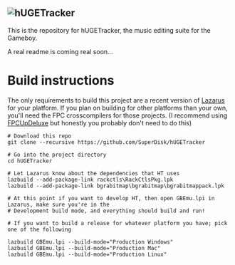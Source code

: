 ![hUGETracker](https://nickfa.ro/images/HUGELogo.gif)
---

This is the repository for hUGETracker, the music editing suite for the Gameboy.

A real readme is coming real soon...

# Build instructions

The only requirements to build this project are a recent version of [Lazarus](https://www.lazarus-ide.org/) for your platform.
If you plan on building for other platforms than your own, you'll need the FPC crosscompilers for those projects. (I recommend using [FPCUpDeluxe](https://github.com/LongDirtyAnimAlf/fpcupdeluxe) but honestly you probably don't need to do this)

```
# Download this repo
git clone --recursive https://github.com/SuperDisk/hUGETracker

# Go into the project directory
cd hUGETracker

# Let Lazarus know about the dependencies that HT uses
lazbuild --add-package-link rackctls\RackCtlsPkg.lpk
lazbuild --add-package-link bgrabitmap\bgrabitmap\bgrabitmappack.lpk

# At this point if you want to develop HT, then open GBEmu.lpi in Lazarus, make sure you're in the 
# Development build mode, and everything should build and run!

# If you want to build a release for whatever platform you have; pick one of the following

lazbuild GBEmu.lpi --build-mode="Production Windows"
lazbuild GBEmu.lpi --build-mode="Production Mac"
lazbuild GBEmu.lpi --build-mode="Production Linux"

```
